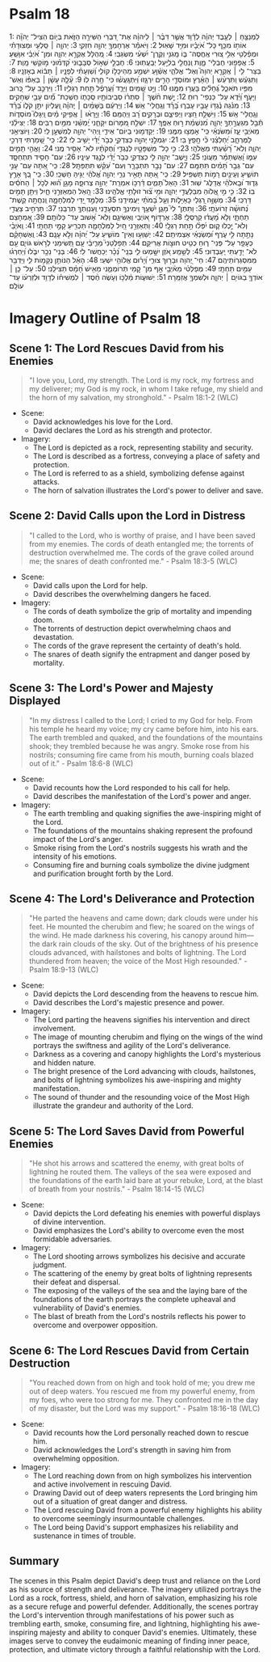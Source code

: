 # Psalm 18
1: לַמְנַצֵּ֤חַ ׀ לְעֶ֥בֶד יְהוָ֗ה לְדָ֫וִ֥ד אֲשֶׁ֤ר דִּבֶּ֨ר ׀ לַיהוָ֗ה אֶת־ דִּ֭בְרֵי הַשִּׁירָ֣ה הַזֹּ֑את בְּי֤וֹם הִֽצִּיל־ יְהוָ֘ה אוֹת֥וֹ מִכַּ֥ף כָּל־ אֹ֝יְבָ֗יו וּמִיַּ֥ד שָׁאֽוּל׃
2: וַיֹּאמַ֡ר אֶרְחָמְךָ֖ יְהוָ֣ה חִזְקִֽי׃
3: יְהוָ֤ה ׀ סַֽלְעִ֥י וּמְצוּדָתִ֗י וּמְפַ֫לְטִ֥י אֵלִ֣י צ֭וּרִי אֶֽחֱסֶה־ בּ֑וֹ מָֽגִנִּ֥י וְקֶֽרֶן־ יִ֝שְׁעִ֗י מִשְׂגַּבִּֽי׃
4: מְ֭הֻלָּל אֶקְרָ֣א יְהוָ֑ה וּמִן־ אֹ֝יְבַ֗י אִוָּשֵֽׁעַ׃
5: אֲפָפ֥וּנִי חֶבְלֵי־ מָ֑וֶת וְֽנַחֲלֵ֖י בְלִיַּ֣עַל יְבַֽעֲתֽוּנִי׃
6: חֶבְלֵ֣י שְׁא֣וֹל סְבָב֑וּנִי קִ֝דְּמ֗וּנִי מ֣וֹקְשֵׁי מָֽוֶת׃
7: בַּצַּר־ לִ֤י ׀ אֶֽקְרָ֣א יְהוָה֮ וְאֶל־ אֱלֹהַ֪י אֲשַׁ֫וֵּ֥עַ יִשְׁמַ֣ע מֵהֵיכָל֣וֹ קוֹלִ֑י וְ֝שַׁוְעָתִ֗י לְפָנָ֤יו ׀ תָּב֬וֹא בְאָזְנָֽיו׃
8: וַתִּגְעַ֬שׁ וַתִּרְעַ֨שׁ ׀ הָאָ֗רֶץ וּמוֹסְדֵ֣י הָרִ֣ים יִרְגָּ֑זוּ וַ֝יִּתְגָּֽעֲשׁ֗וּ כִּי־ חָ֥רָה לֽוֹ׃
9: עָ֘לָ֤ה עָשָׁ֨ן ׀ בְּאַפּ֗וֹ וְאֵשׁ־ מִפִּ֥יו תֹּאכֵ֑ל גֶּ֝חָלִ֗ים בָּעֲר֥וּ מִמֶּֽנּוּ׃
10: וַיֵּ֣ט שָׁ֭מַיִם וַיֵּרַ֑ד וַ֝עֲרָפֶ֗ל תַּ֣חַת רַגְלֽ͏ָיו׃
11: וַיִּרְכַּ֣ב עַל־ כְּ֭רוּב וַיָּעֹ֑ף וַ֝יֵּ֗דֶא עַל־ כַּנְפֵי־ רֽוּחַ׃
12: יָ֤שֶׁת חֹ֨שֶׁךְ ׀ סִתְר֗וֹ סְבִֽיבוֹתָ֥יו סֻכָּת֑וֹ חֶשְׁכַת־ מַ֝֗יִם עָבֵ֥י שְׁחָקִֽים׃
13: מִנֹּ֗גַהּ נֶ֫גְדּ֥וֹ עָבָ֥יו עָבְר֑וּ בָּ֝רָ֗ד וְגַֽחֲלֵי־ אֵֽשׁ׃
14: וַיַּרְעֵ֬ם בַּשָּׁמַ֨יִם ׀ יְֽהוָ֗ה וְ֭עֶלְיוֹן יִתֵּ֣ן קֹל֑וֹ בָּ֝רָ֗ד וְגַֽחֲלֵי־ אֵֽשׁ׃
15: וַיִּשְׁלַ֣ח חִ֭צָּיו וַיְפִיצֵ֑ם וּבְרָקִ֥ים רָ֝ב וַיְהֻמֵּֽם׃
16: וַיֵּ֤רָא֨וּ ׀ אֲפִ֥יקֵי מַ֗יִם וַֽיִּגָּלוּ֮ מוֹסְד֪וֹת תֵּ֫בֵ֥ל מִגַּעֲרָ֣תְךָ֣ יְהוָ֑ה מִ֝נִּשְׁמַ֗ת ר֣וּחַ אַפֶּֽךָ׃
17: יִשְׁלַ֣ח מִ֭מָּרוֹם יִקָּחֵ֑נִי יַֽ֝מְשֵׁ֗נִי מִמַּ֥יִם רַבִּֽים׃
18: יַצִּילֵ֗נִי מֵאֹיְבִ֥י עָ֑ז וּ֝מִשֹּׂנְאַ֗י כִּֽי־ אָמְצ֥וּ מִמֶּֽנִּי׃
19: יְקַדְּמ֥וּנִי בְיוֹם־ אֵידִ֑י וַֽיְהִי־ יְהוָ֖ה לְמִשְׁעָ֣ן לִֽי׃
20: וַיּוֹצִיאֵ֥נִי לַמֶּרְחָ֑ב יְ֝חַלְּצֵ֗נִי כִּ֘י חָ֥פֵֽץ בִּֽי׃
21: יִגְמְלֵ֣נִי יְהוָ֣ה כְּצִדְקִ֑י כְּבֹ֥ר יָ֝דַ֗י יָשִׁ֥יב לִֽי׃
22: כִּֽי־ שָׁ֭מַרְתִּי דַּרְכֵ֣י יְהוָ֑ה וְלֹֽא־ רָ֝שַׁ֗עְתִּי מֵאֱלֹהָֽי׃
23: כִּ֣י כָל־ מִשְׁפָּטָ֣יו לְנֶגְדִּ֑י וְ֝חֻקֹּתָ֗יו לֹא־ אָסִ֥יר מֶֽנִּי׃
24: וָאֱהִ֣י תָמִ֣ים עִמּ֑וֹ וָ֝אֶשְׁתַּמֵּ֗ר מֵעֲוֺנִֽי׃
25: וַיָּֽשֶׁב־ יְהוָ֣ה לִ֣י כְצִדְקִ֑י כְּבֹ֥ר יָ֝דַ֗י לְנֶ֣גֶד עֵינָֽיו׃
26: עִם־ חָסִ֥יד תִּתְחַסָּ֑ד עִם־ גְּבַ֥ר תָּ֝מִ֗ים תִּתַּמָּֽם׃
27: עִם־ נָבָ֥ר תִּתְבָּרָ֑ר וְעִם־ עִ֝קֵּ֗שׁ תִּתְפַּתָּֽל׃
28: כִּֽי־ אַ֭תָּה עַם־ עָנִ֣י תוֹשִׁ֑יעַ וְעֵינַ֖יִם רָמ֣וֹת תַּשְׁפִּֽיל׃
29: כִּֽי־ אַ֭תָּה תָּאִ֣יר נֵרִ֑י יְהוָ֥ה אֱ֝לֹהַ֗י יַגִּ֥יהַּ חָשְׁכִּֽי׃
30: כִּֽי־ בְ֭ךָ אָרֻ֣ץ גְּד֑וּד וּ֝בֵֽאלֹהַ֗י אֲדַלֶּג־ שֽׁוּר׃
31: הָאֵל֮ תָּמִ֪ים דַּ֫רְכּ֥וֹ אִמְרַֽת־ יְהוָ֥ה צְרוּפָ֑ה מָגֵ֥ן ה֝֗וּא לְכֹ֤ל ׀ הַחֹסִ֬ים בּֽוֹ׃
32: כִּ֤י מִ֣י אֱ֭לוֹהַּ מִבַּלְעֲדֵ֣י יְהוָ֑ה וּמִ֥י צ֝֗וּר זוּלָתִ֥י אֱלֹהֵֽינוּ׃
33: הָ֭אֵל הַמְאַזְּרֵ֣נִי חָ֑יִל וַיִּתֵּ֖ן תָּמִ֣ים דַּרְכִּֽי׃
34: מְשַׁוֶּ֣ה רַ֭גְלַי כָּאַיָּל֑וֹת וְעַ֥ל בָּ֝מֹתַ֗י יַעֲמִידֵֽנִי׃
35: מְלַמֵּ֣ד יָ֭דַי לַמִּלְחָמָ֑ה וְֽנִחֲתָ֥ה קֶֽשֶׁת־ נְ֝חוּשָׁ֗ה זְרוֹעֹתָֽי׃
36: וַתִּתֶּן־ לִי֮ מָגֵ֪ן יִ֫שְׁעֶ֥ךָ וִֽימִינְךָ֥ תִסְעָדֵ֑נִי וְֽעַנְוַתְךָ֥ תַרְבֵּֽנִי׃
37: תַּרְחִ֣יב צַעֲדִ֣י תַחְתָּ֑י וְלֹ֥א מָ֝עֲד֗וּ קַרְסֻלָּֽי׃
38: אֶרְדּ֣וֹף א֭וֹיְבַי וְאַשִּׂיגֵ֑ם וְלֹֽא־ אָ֝שׁוּב עַד־ כַּלּוֹתָֽם׃
39: אֶ֭מְחָצֵם וְלֹא־ יֻ֣כְלוּ ק֑וּם יִ֝פְּל֗וּ תַּ֣חַת רַגְלָֽי׃
40: וַתְּאַזְּרֵ֣נִי חַ֭יִל לַמִּלְחָמָ֑ה תַּכְרִ֖יעַ קָמַ֣י תַּחְתָּֽי׃
41: וְֽאֹיְבַ֗י נָתַ֣תָּה לִּ֣י עֹ֑רֶף וּ֝מְשַׂנְאַ֗י אַצְמִיתֵֽם׃
42: יְשַׁוְּע֥וּ וְאֵין־ מוֹשִׁ֑יעַ עַל־ יְ֝הוָ֗ה וְלֹ֣א עָנָֽם׃
43: וְֽאֶשְׁחָקֵ֗ם כְּעָפָ֥ר עַל־ פְּנֵי־ ר֑וּחַ כְּטִ֖יט חוּצ֣וֹת אֲרִיקֵֽם׃
44: תְּפַלְּטֵנִי֮ מֵרִ֪יבֵ֫י עָ֥ם תְּ֭שִׂימֵנִי לְרֹ֣אשׁ גּוֹיִ֑ם עַ֖ם לֹא־ יָדַ֣עְתִּי יַֽעַבְדֽוּנִי׃
45: לְשֵׁ֣מַֽע אֹ֭זֶן יִשָּׁ֣מְעוּ לִ֑י בְּנֵֽי־ נֵ֝כָ֗ר יְכַחֲשׁוּ־ לִֽי׃
46: בְּנֵי־ נֵכָ֥ר יִבֹּ֑לוּ וְ֝יַחְרְג֗וּ מִֽמִּסְגְּרֽוֹתֵיהֶֽם׃
47: חַי־ יְ֭הוָה וּבָר֣וּךְ צוּרִ֑י וְ֝יָר֗וּם אֱלוֹהֵ֥י יִשְׁעִֽי׃
48: הָאֵ֗ל הַנּוֹתֵ֣ן נְקָמ֣וֹת לִ֑י וַיַּדְבֵּ֖ר עַמִּ֣ים תַּחְתָּֽי׃
49: מְפַלְּטִ֗י מֵאֹ֫יְבָ֥י אַ֣ף מִן־ קָ֭מַי תְּרוֹמְמֵ֑נִי מֵאִ֥ישׁ חָ֝מָ֗ס תַּצִּילֵֽנִי׃
50: עַל־ כֵּ֤ן ׀ אוֹדְךָ֖ בַגּוֹיִ֥ם ׀ יְהוָ֑ה וּלְשִׁמְךָ֥ אֲזַמֵּֽרָה׃
51: יְשׁוּע֪וֹת מַ֫לְכּ֥וֹ וְעֹ֤שֶׂה חֶ֨סֶד ׀ לִמְשִׁיח֗וֹ לְדָוִ֥ד וּלְזַרְע֗וֹ עַד־ עוֹלָֽם׃

# Imagery Outline of Psalm 18

## Scene 1: The Lord Rescues David from his Enemies

> "I love you, Lord, my strength. The Lord is my rock, my fortress and my deliverer; my God is my rock, in whom I take refuge, my shield and the horn of my salvation, my stronghold." - Psalm 18:1-2 (WLC)

- Scene:
  - David acknowledges his love for the Lord.
  - David declares the Lord as his strength and protector.
- Imagery:
  - The Lord is depicted as a rock, representing stability and security.
  - The Lord is described as a fortress, conveying a place of safety and protection.
  - The Lord is referred to as a shield, symbolizing defense against attacks.
  - The horn of salvation illustrates the Lord's power to deliver and save.

## Scene 2: David Calls upon the Lord in Distress

> "I called to the Lord, who is worthy of praise, and I have been saved from my enemies. The cords of death entangled me; the torrents of destruction overwhelmed me. The cords of the grave coiled around me; the snares of death confronted me." - Psalm 18:3-5 (WLC)

- Scene:
  - David calls upon the Lord for help.
  - David describes the overwhelming dangers he faced.
- Imagery:
  - The cords of death symbolize the grip of mortality and impending doom.
  - The torrents of destruction depict overwhelming chaos and devastation.
  - The cords of the grave represent the certainty of death's hold.
  - The snares of death signify the entrapment and danger posed by mortality.

## Scene 3: The Lord's Power and Majesty Displayed

> "In my distress I called to the Lord; I cried to my God for help. From his temple he heard my voice; my cry came before him, into his ears. The earth trembled and quaked, and the foundations of the mountains shook; they trembled because he was angry. Smoke rose from his nostrils; consuming fire came from his mouth, burning coals blazed out of it." - Psalm 18:6-8 (WLC)

- Scene:
  - David recounts how the Lord responded to his call for help.
  - David describes the manifestation of the Lord's power and anger.
- Imagery:
  - The earth trembling and quaking signifies the awe-inspiring might of the Lord.
  - The foundations of the mountains shaking represent the profound impact of the Lord's anger.
  - Smoke rising from the Lord's nostrils suggests his wrath and the intensity of his emotions.
  - Consuming fire and burning coals symbolize the divine judgment and purification brought forth by the Lord.

## Scene 4: The Lord's Deliverance and Protection

> "He parted the heavens and came down; dark clouds were under his feet. He mounted the cherubim and flew; he soared on the wings of the wind. He made darkness his covering, his canopy around him— the dark rain clouds of the sky. Out of the brightness of his presence clouds advanced, with hailstones and bolts of lightning. The Lord thundered from heaven; the voice of the Most High resounded." - Psalm 18:9-13 (WLC)

- Scene:
  - David depicts the Lord descending from the heavens to rescue him.
  - David describes the Lord's majestic presence and power.
- Imagery:
  - The Lord parting the heavens signifies his intervention and direct involvement.
  - The image of mounting cherubim and flying on the wings of the wind portrays the swiftness and agility of the Lord's deliverance.
  - Darkness as a covering and canopy highlights the Lord's mysterious and hidden nature.
  - The bright presence of the Lord advancing with clouds, hailstones, and bolts of lightning symbolizes his awe-inspiring and mighty manifestation.
  - The sound of thunder and the resounding voice of the Most High illustrate the grandeur and authority of the Lord.

## Scene 5: The Lord Saves David from Powerful Enemies

> "He shot his arrows and scattered the enemy, with great bolts of lightning he routed them. The valleys of the sea were exposed and the foundations of the earth laid bare at your rebuke, Lord, at the blast of breath from your nostrils." - Psalm 18:14-15 (WLC)

- Scene:
  - David depicts the Lord defeating his enemies with powerful displays of divine intervention.
  - David emphasizes the Lord's ability to overcome even the most formidable adversaries.
- Imagery:
  - The Lord shooting arrows symbolizes his decisive and accurate judgment.
  - The scattering of the enemy by great bolts of lightning represents their defeat and dispersal.
  - The exposing of the valleys of the sea and the laying bare of the foundations of the earth portrays the complete upheaval and vulnerability of David's enemies.
  - The blast of breath from the Lord's nostrils reflects his power to overcome and overpower opposition.

## Scene 6: The Lord Rescues David from Certain Destruction

> "You reached down from on high and took hold of me; you drew me out of deep waters. You rescued me from my powerful enemy, from my foes, who were too strong for me. They confronted me in the day of my disaster, but the Lord was my support." - Psalm 18:16-18 (WLC)

- Scene:
  - David recounts how the Lord personally reached down to rescue him.
  - David acknowledges the Lord's strength in saving him from overwhelming opposition.
- Imagery:
  - The Lord reaching down from on high symbolizes his intervention and active involvement in rescuing David.
  - Drawing David out of deep waters represents the Lord bringing him out of a situation of great danger and distress.
  - The Lord rescuing David from a powerful enemy highlights his ability to overcome seemingly insurmountable challenges.
  - The Lord being David's support emphasizes his reliability and sustenance in times of trouble. 

## Summary

The scenes in this Psalm depict David's deep trust and reliance on the Lord as his source of strength and deliverance. The imagery utilized portrays the Lord as a rock, fortress, shield, and horn of salvation, emphasizing his role as a secure refuge and powerful defender. Additionally, the scenes portray the Lord's intervention through manifestations of his power such as trembling earth, smoke, consuming fire, and lightning, highlighting his awe-inspiring majesty and ability to conquer David's enemies. Ultimately, these images serve to convey the eudaimonic meaning of finding inner peace, protection, and ultimate victory through a faithful relationship with the Lord.